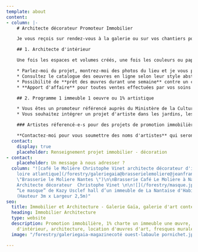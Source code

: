 ```yaml
---
template: about
content:
- column: |-
    # Architecte décorateur Promoteur Immobilier

    Je vous reçois sur rendez-vous à la galerie ou sur vos chantiers pour effectuer  une sélection d'oeuvres en cohérence avec votre cahier des charges.

    ## 1. Architecte d'intérieur

    Une fois les espaces et volumes créés, une fois les couleurs ou papiers peints retenus, le mobilier choisit, comment sublimer ce décor et le rendre unique?

    * Parlez-moi du projet, montrez-moi des photos du lieu et je vous prépare une selection
    * Consultez le catalogue des oeuvres en ligne selon leur style abstrait ou figuratif
    * Possibilité de **prêt des œuvres durant une semaine** contre un chèque de caution du montant des œuvres.
    * **Apport d'affaire** pour toutes ventes effectuées par vos soins

    ## 2. Programme 1 immeuble 1 oeuvre ou 1% artistique

    * Vous êtes un promoteur référencé auprès du Ministère de la Culture dans le cadre du programme **"1 immeuble 1 œuvre "**.
    * Vous souhaitez intégrer un projet d'artiste dans les jardins, les halls d'entrée ou toutes autres parties communes pour valoriser le lieu, le rendre singulier et attractif dans votre **stratégie de commercialisation**.

    ### Artistes réferencé-e-s pour des projets de promotion immobilière

    **Contactez-moi pour vous soumettre des noms d'artistes** qui seront en capacité de travailler en mode projet et en amont avec les architectes.
  contact:
    display: true
    placeholder: Renseignement projet immobilier - décoration
- contact:
    placeholder: Un message à nous adresser ?
  column: "![café le Molière Christophe Vinet architecte décorateur d'intérieur nantes
    loire atlantique](/forestry/galeriegaia@brasserielemoliere@jeanfrancoismoliere.jpg
    \"Brasserie le Moliere Nantes \")\n\nBrasserie Café Le Molière à Nantes - Réalisation
    Architecte décorateur  Christophe Vinet \n\n![](/forestry/masque.jpg)\n\nInstallation
    “Le masque” de Kazy Usclef hall d’un immeuble de La Nantaise d'Habitation en 2021
    (Hauteur 3m x Largeur 2,5m)"
seo:
  title: Immobilier et Architecture - Galerie Gaïa, galerie d'art contemporain
  heading: Immobilier Architecture
  type: website
  description: Promotion immobilière, 1% charte un immeuble une œuvre, décoration
    d'intérieur, architecture, location d'œuvres d'art, fresques murales, street art...
  image: "/forestry/galeriegaia-magazinecoté ouest-labaule pornichet.jpg"

---
```

